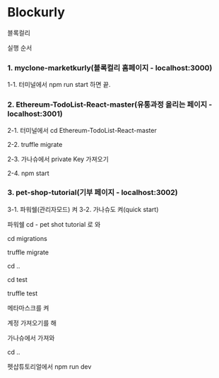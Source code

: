 # Blockurly
블록컬리



실행 순서



### 1. myclone-marketkurly(블록컬리 홈페이지 - localhost:3000)

1-1. 터미널에서 npm run start 하면 끝.


### 2. Ethereum-TodoList-React-master(유통과정 올리는 페이지 - localhost:3001)

2-1. 터미널에서 cd Ethereum-TodoList-React-master

2-2. truffle migrate

2-3. 가나슈에서 private Key 가져오기

2-4. npm start


### 3. pet-shop-tutorial(기부 페이지 - localhost:3002)
3-1. 파워쉘(관리자모드) 켜
3-2. 가나슈도 켜(quick start)

파워쉘 cd - pet shot tutorial 로 와

cd migrations

truffle migrate

cd ..

cd test

truffle test

메타마스크를 켜

계정 가져오기를 해

가나슈에서 가져와

cd ..

펫샵튜토리얼에서 npm run dev
